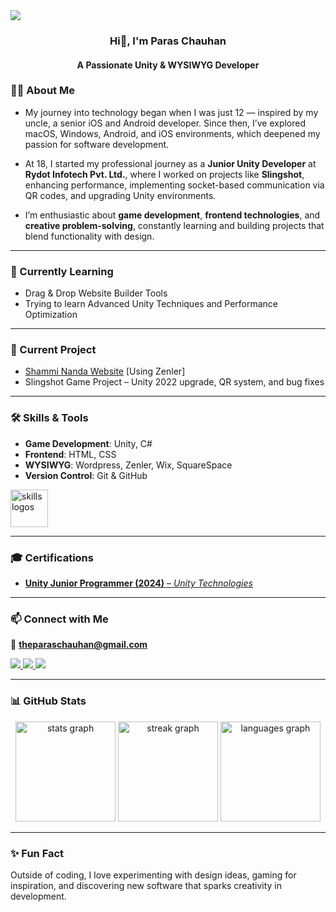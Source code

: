<div>
  <img style="100%" src="https://capsule-render.vercel.app/api?type=blur&height=100&section=header&reversal=false&fontSize=112&fontColor=FFFFFF&fontAlign=136&fontAlignY=50&stroke=-&animation=fadeIn&descSize=20&descAlign=10000&descAlignY=1111&textBg=false&color=random"  />
</div>


<h3 align="center">Hi👋, I'm Paras Chauhan</h3>
<h4 align="center">A Passionate Unity & WYSIWYG Developer </h4>


### 👨‍💻 About Me

- My journey into technology began when I was just 12 — inspired by my uncle, a senior iOS and Android developer. Since then, I’ve explored macOS, Windows, Android, and iOS environments, which deepened my passion for software development.  

- At 18, I started my professional journey as a **Junior Unity Developer** at **Rydot Infotech Pvt. Ltd.**, where I worked on projects like **Slingshot**, enhancing performance, implementing socket-based communication via QR codes, and upgrading Unity environments.  

- I’m enthusiastic about **game development**, **frontend technologies**, and **creative problem-solving**, constantly learning and building projects that blend functionality with design.

---

### 🌱 Currently Learning
- Drag & Drop Website Builder Tools  
- Trying to learn Advanced Unity Techniques and Performance Optimization  

---

### 🔭 Current Project
- [Shammi Nanda Website](https://www.shamminanda.com/)  [Using Zenler]
- Slingshot Game Project – Unity 2022 upgrade, QR system, and bug fixes  

---

### 🛠️ Skills & Tools

- **Game Development**: Unity, C#  
- **Frontend**: HTML, CSS  
- **WYSIWYG**: Wordpress, Zenler, Wix, SquareSpace  
- **Version Control**: Git & GitHub  

<div align="left">
  <img src="https://skillicons.dev/icons?i=unity,cs,c,html,css,git,wordpress" height="60" alt="skills logos" />
</div>


---

### 🎓 Certifications
- [**Unity Junior Programmer (2024)** – *Unity Technologies*](https://www.credly.com/badges/01a3a9c3-08b5-4a70-9aa5-d14d4b8c6ca9/)  

---

### 📫 Connect with Me
📧 **theparaschauhan@gmail.com**

<p align="left">
  <a href="https://twitter.com/theparaschauhan" target="_blank">
    <img src="https://img.shields.io/badge/Twitter-1DA1F2?style=for-the-badge&logo=twitter&logoColor=white" />
  </a>
  <a href="https://linkedin.com/in/paras-chauhan-447b0b253/" target="_blank">
    <img src="https://img.shields.io/badge/LinkedIn-0077B5?style=for-the-badge&logo=linkedin&logoColor=white" />
  </a>
  <a href="https://www.codechef.com/users/chauhanparas" target="_blank">
    <img src="https://img.shields.io/badge/CodeChef-5B4638?style=for-the-badge&logo=codechef&logoColor=white" />
  </a>
</p>

---

### 📊 GitHub Stats
<div align="center">
  <img src="https://github-readme-stats.vercel.app/api?username=theparaschauhan&show_icons=true&theme=radical&border_radius=10" height="160" alt="stats graph" />
  <img src="https://streak-stats.demolab.com?user=theparaschauhan&theme=radical&border_radius=10" height="160" alt="streak graph" />
  <img src="https://github-readme-stats.vercel.app/api/top-langs/?username=theparaschauhan&layout=compact&theme=radical&border_radius=10" height="160" alt="languages graph" />
</div>

---

### ✨ Fun Fact
Outside of coding, I love experimenting with design ideas, gaming for inspiration, and discovering new software that sparks creativity in development.
